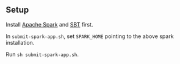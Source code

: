 ## Setup

Install [Apache Spark](https://spark.apache.org/downloads.html) and [SBT](http://www.scala-sbt.org/release/tutorial/Setup.html) first.

In `submit-spark-app.sh`, set `SPARK_HOME` pointing to the above spark installation.

Run `sh submit-spark-app.sh`.
